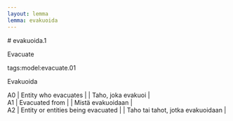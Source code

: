 ```yaml
---
layout: lemma
lemma: evakuoida
---
```


<div class="sense">
# <span class="sensename">evakuoida.1</span>

<span class="description">Evacuate</span>

tags:model:evacuate.01

<span class="description">Evakuoida</span>

A0 | Entity who evacuates |   | Taho, joka evakuoi |  
A1 | Evacuated from |   | Mistä evakuoidaan |  
A2 | Entity or entities being evacuated |   | Taho tai tahot, jotka evakuoidaan |  

</div>

